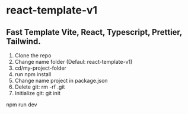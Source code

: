 # react-template-v1

## Fast Template Vite, React, Typescript, Prettier, Tailwind.

1. Clone the repo
2. Change name folder (Defaul: react-template-v1)
3. cd/my-project-folder
4. run npm install
5. Change name project in package.json
6. Delete git: rm -rf .git
7. Initialize git: git init

npm run dev
